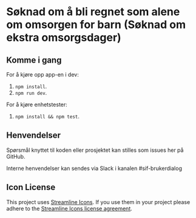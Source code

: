 # Søknad om å bli regnet som alene om omsorgen for barn (Søknad om ekstra omsorgsdager)

## Komme i gang

For å kjøre opp app-en i dev:

1.  `npm install`.
2.  `npm run dev`.

For å kjøre enhetstester:

1.  `npm install && npm test`.

## Henvendelser

Spørsmål knyttet til koden eller prosjektet kan stilles som issues her på GitHub.

Interne henvendelser kan sendes via Slack i kanalen #sif-brukerdialog

## Icon License

This project uses [Streamline Icons](http://www.streamlineicons.com/). If you use them in your project please adhere to the [Streamline Icons license agreement](http://www.streamlineicons.com/license.html).
